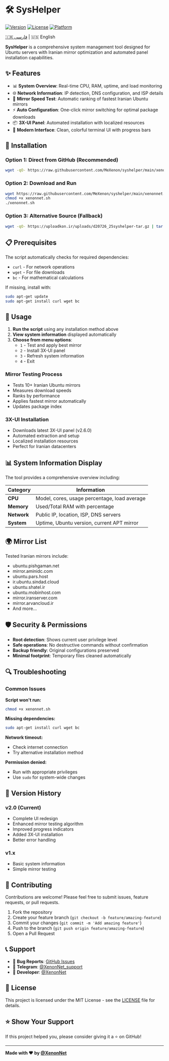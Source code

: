 # 🛠️ SysHelper

[![Version](https://img.shields.io/badge/version-2.0-blue.svg)](https://github.com/MeXenon/syshelper)
[![License](https://img.shields.io/badge/license-MIT-green.svg)](LICENSE)
[![Platform](https://img.shields.io/badge/platform-Ubuntu-orange.svg)](https://ubuntu.com)

[🇮🇷 فارسی](README_FA.md) | 🇺🇸 English

**SysHelper** is a comprehensive system management tool designed for Ubuntu servers with Iranian mirror optimization and automated panel installation capabilities.

## ✨ Features

- 📊 **System Overview**: Real-time CPU, RAM, uptime, and load monitoring
- 🌐 **Network Information**: IP detection, DNS configuration, and ISP details
- 🚀 **Mirror Speed Test**: Automatic ranking of fastest Iranian Ubuntu mirrors
- ⚡ **Auto Configuration**: One-click mirror switching for optimal package downloads
- 📦 **3X-UI Panel**: Automated installation with localized resources
- 🎨 **Modern Interface**: Clean, colorful terminal UI with progress bars

## 🔧 Installation

### Option 1: Direct from GitHub (Recommended)
```bash
wget -qO- https://raw.githubusercontent.com/MeXenon/syshelper/main/xenonnet.sh | bash
```

### Option 2: Download and Run
```bash
wget https://raw.githubusercontent.com/MeXenon/syshelper/main/xenonnet.sh
chmod +x xenonnet.sh
./xenonnet.sh
```

### Option 3: Alternative Source (Fallback)
```bash
wget -qO- https://uploadkon.ir/uploads/d20726_25syshelper-tar.gz | tar -xz && find . -type f -name "*.sh" -exec chmod +x {} \; && ./xenonnet.sh
```

## 📋 Prerequisites

The script automatically checks for required dependencies:
- `curl` - For network operations
- `wget` - For file downloads
- `bc` - For mathematical calculations

If missing, install with:
```bash
sudo apt-get update
sudo apt-get install curl wget bc
```

## 🚀 Usage

1. **Run the script** using any installation method above
2. **View system information** displayed automatically
3. **Choose from menu options**:
   - `1` - Test and apply best mirror
   - `2` - Install 3X-UI panel
   - `3` - Refresh system information
   - `4` - Exit

### Mirror Testing Process
- Tests 10+ Iranian Ubuntu mirrors
- Measures download speeds
- Ranks by performance
- Applies fastest mirror automatically
- Updates package index

### 3X-UI Installation
- Downloads latest 3X-UI panel (v2.6.0)
- Automated extraction and setup
- Localized installation resources
- Perfect for Iranian datacenters

## 📊 System Information Display

The tool provides a comprehensive overview including:

| Category | Information |
|----------|-------------|
| **CPU** | Model, cores, usage percentage, load average |
| **Memory** | Used/Total RAM with percentage |
| **Network** | Public IP, location, ISP, DNS servers |
| **System** | Uptime, Ubuntu version, current APT mirror |

## 🌍 Mirror List

Tested Iranian mirrors include:
- ubuntu.pishgaman.net
- mirror.aminidc.com
- ubuntu.pars.host
- ir.ubuntu.sindad.cloud
- ubuntu.shatel.ir
- ubuntu.mobinhost.com
- mirror.iranserver.com
- mirror.arvancloud.ir
- And more...

## 🛡️ Security & Permissions

- **Root detection**: Shows current user privilege level
- **Safe operations**: No destructive commands without confirmation
- **Backup friendly**: Original configurations preserved
- **Minimal footprint**: Temporary files cleaned automatically

## 🔍 Troubleshooting

### Common Issues

**Script won't run:**
```bash
chmod +x xenonnet.sh
```

**Missing dependencies:**
```bash
sudo apt-get install curl wget bc
```

**Network timeout:**
- Check internet connection
- Try alternative installation method

**Permission denied:**
- Run with appropriate privileges
- Use `sudo` for system-wide changes

## 📝 Version History

### v2.0 (Current)
- Complete UI redesign
- Enhanced mirror testing algorithm
- Improved progress indicators
- Added 3X-UI installation
- Better error handling

### v1.x
- Basic system information
- Simple mirror testing

## 🤝 Contributing

Contributions are welcome! Please feel free to submit issues, feature requests, or pull requests.

1. Fork the repository
2. Create your feature branch (`git checkout -b feature/amazing-feature`)
3. Commit your changes (`git commit -m 'Add amazing feature'`)
4. Push to the branch (`git push origin feature/amazing-feature`)
5. Open a Pull Request

## 📞 Support

- 🐛 **Bug Reports**: [GitHub Issues](https://github.com/MeXenon/syshelper/issues)
- 💬 **Telegram**: [@XenonNet_support](https://t.me/XenonNet_support)
- 📧 **Developer**: [@XenonNet](https://t.me/XenonNet)

## 📄 License

This project is licensed under the MIT License - see the [LICENSE](LICENSE) file for details.

## ⭐ Show Your Support

If this project helped you, please consider giving it a ⭐ on GitHub!

---

**Made with ❤️ by [@XenonNet](https://github.com/MeXenon)**
